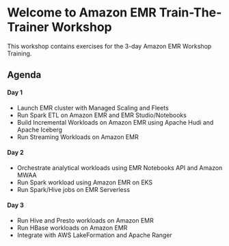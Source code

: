 # Welcome to Amazon EMR Train-The-Trainer Workshop

This workshop contains exercises for the 3-day Amazon EMR Workshop Training.

## Agenda

#### Day 1
- Launch EMR cluster with Managed Scaling and Fleets
- Run Spark ETL on Amazon EMR and EMR Studio/Notebooks
- Build Incremental Workloads on Amazon EMR using Apache Hudi and Apache Iceberg
- Run Streaming Workloads on Amazon EMR

#### Day 2
- Orchestrate analytical workloads using EMR Notebooks API and Amazon MWAA
- Run Spark workload using Amazon EMR on EKS
- Run Spark/Hive jobs on EMR Serverless

#### Day 3
- Run Hive and Presto workloads on Amazon EMR
- Run HBase workloads on Amazon EMR
- Integrate with AWS LakeFormation and Apache Ranger
